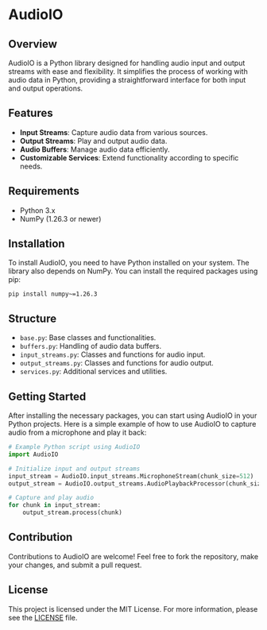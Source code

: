 # AudioIO

## Overview
AudioIO is a Python library designed for handling audio input and output streams with ease and flexibility. It simplifies the process of working with audio data in Python, providing a straightforward interface for both input and output operations.

## Features
- **Input Streams**: Capture audio data from various sources.
- **Output Streams**: Play and output audio data.
- **Audio Buffers**: Manage audio data efficiently.
- **Customizable Services**: Extend functionality according to specific needs.

## Requirements
- Python 3.x
- NumPy (1.26.3 or newer)

## Installation
To install AudioIO, you need to have Python installed on your system. The library also depends on NumPy. You can install the required packages using pip:
```
pip install numpy~=1.26.3
```

## Structure
- `base.py`: Base classes and functionalities.
- `buffers.py`: Handling of audio data buffers.
- `input_streams.py`: Classes and functions for audio input.
- `output_streams.py`: Classes and functions for audio output.
- `services.py`: Additional services and utilities.

## Getting Started
After installing the necessary packages, you can start using AudioIO in your Python projects. Here is a simple example of how to use AudioIO to capture audio from a microphone and play it back:

```python
# Example Python script using AudioIO
import AudioIO

# Initialize input and output streams
input_stream = AudioIO.input_streams.MicrophoneStream(chunk_size=512)
output_stream = AudioIO.output_streams.AudioPlaybackProcessor(chunk_size=input_stream.chunk_size, ...)

# Capture and play audio
for chunk in input_stream:
    output_stream.process(chunk)
```

## Contribution
Contributions to AudioIO are welcome! Feel free to fork the repository, make your changes, and submit a pull request.

## License
This project is licensed under the MIT License. For more information, please see the [LICENSE](LICENCE) file.
